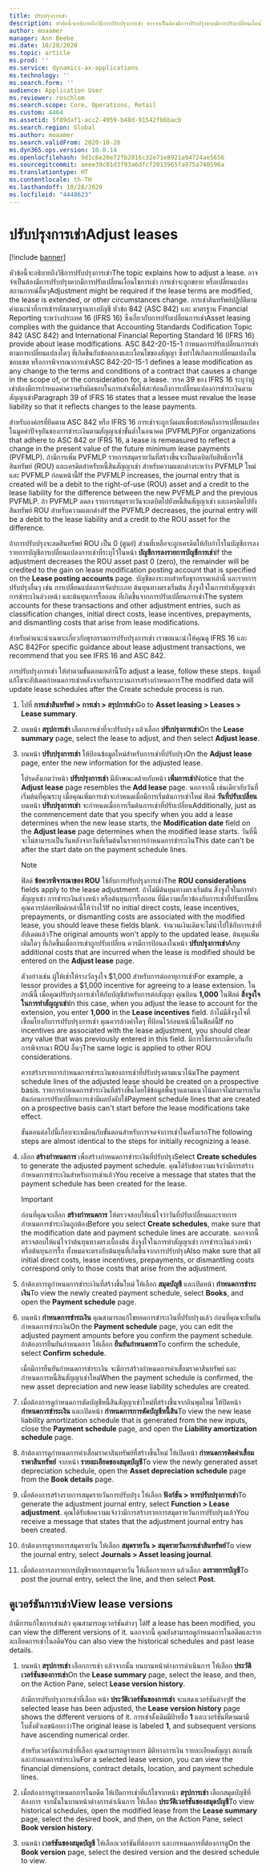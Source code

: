 ```yaml
---
title: ปรับปรุงการเช่า
description: หัวข้อนี้จะอธิบายถึงวิธีการปรับปรุงการเช่า อาจจำเป็นต้องมีการปรับปรุงหากมีการปรับเปลี่ยนเงื่อนไขการเช่า การเช่าจะถูกขยาย หรือเปลี่ยนแปลงสถานการณ์อื่นๆ
author: moaamer
manager: Ann Beebe
ms.date: 10/28/2020
ms.topic: article
ms.prod: ''
ms.service: dynamics-ax-applications
ms.technology: ''
ms.search.form: ''
audience: Application User
ms.reviewer: roschlom
ms.search.scope: Core, Operations, Retail
ms.custom: 4464
ms.assetid: 5f89daf1-acc2-4959-b48d-91542fb6bacb
ms.search.region: Global
ms.author: moaamer
ms.search.validFrom: 2020-10-28
ms.dyn365.ops.version: 10.0.14
ms.openlocfilehash: 9d1c6e20e72fb2816c32e71e8921a94724ae5656
ms.sourcegitcommit: aeee39c01d3f93a6dfcf2013965fa975a740596a
ms.translationtype: HT
ms.contentlocale: th-TH
ms.lasthandoff: 10/28/2020
ms.locfileid: "4448623"
---
```

# <a name="adjust-leases"></a><span data-ttu-id="aa4ca-104">ปรับปรุงการเช่า</span><span class="sxs-lookup"><span data-stu-id="aa4ca-104">Adjust leases</span></span>

[!include [banner](../includes/banner.md)]

<span data-ttu-id="aa4ca-105">หัวข้อนี้จะอธิบายถึงวิธีการปรับปรุงการเช่า</span><span class="sxs-lookup"><span data-stu-id="aa4ca-105">The topic explains how to adjust a lease.</span></span> <span data-ttu-id="aa4ca-106">อาจจำเป็นต้องมีการปรับปรุงหากมีการปรับเปลี่ยนเงื่อนไขการเช่า การเช่าจะถูกขยาย หรือเปลี่ยนแปลงสถานการณ์อื่นๆ</span><span class="sxs-lookup"><span data-stu-id="aa4ca-106">Adjustment might be required if the lease terms are modified, the lease is extended, or other circumstances change.</span></span> <span data-ttu-id="aa4ca-107">การเช่าสินทรัพย์ปฏิบัติตามคำแนะนำที่การเข้ารหัสมาตรฐานทางบัญชี หัวข้อ 842 (ASC 842) และ มาตรฐาน Financial Reporting ระหว่างประเทศ 16 (IFRS 16) ซึ่งเกี่ยวกับการปรับเปลี่ยนการเช่า</span><span class="sxs-lookup"><span data-stu-id="aa4ca-107">Asset leasing complies with the guidance that Accounting Standards Codification Topic 842 (ASC 842) and International Financial Reporting Standard 16 (IFRS 16) provide about lease modifications.</span></span> <span data-ttu-id="aa4ca-108">ASC 842-20-15-1 กำหนดการปรับเปลี่ยนการเช่าตามการเปลี่ยนแปลงใดๆ ที่เกิดขึ้นกับข้อตกลงและเงื่อนไขของสัญญา ซึ่งทำให้เกิดการเปลี่ยนแปลงในขอบเขต หรือการพิจารณาการเช่า</span><span class="sxs-lookup"><span data-stu-id="aa4ca-108">ASC 842-20-15-1 defines a lease modification as any change to the terms and conditions of a contract that causes a change in the scope of, or the consideration for, a lease.</span></span> <span data-ttu-id="aa4ca-109">วรรค 39 ของ IFRS 16 ระบุว่าผู้เช่าต้องมีการกำหนดค่าความรับผิดชอบในการเช่าเพื่อให้สะท้อนถึงการเปลี่ยนแปลงการชำระเงินตามสัญญาเช่า</span><span class="sxs-lookup"><span data-stu-id="aa4ca-109">Paragraph 39 of IFRS 16 states that a lessee must revalue the lease liability so that it reflects changes to the lease payments.</span></span>

<span data-ttu-id="aa4ca-110">สำหรับองค์กรที่ยึดตาม ASC 842 หรือ IFRS 16 การเช่าจะถูกวัดผลเพื่อสะท้อนถึงการเปลี่ยนแปลงในมูลค่าปัจจุบันของการชำระเงินตามสัญญาเช่าขั้นต่ำในอนาคต (PVFMLP)</span><span class="sxs-lookup"><span data-stu-id="aa4ca-110">For organizations that adhere to ASC 842 or IFRS 16, a lease is remeasured to reflect a change in the present value of the future minimum lease payments (PVFMLP).</span></span> <span data-ttu-id="aa4ca-111">ถ้ามีการเพิ่ม PVFMLP รายการสมุดรายวันที่สร้างขึ้นจะเป็นเดบิตกับสิทธิ์การใช้สินทรัพย์ (ROU) และเครดิตสำหรับหนี้สินสัญญาเช่า สำหรับความแตกต่างระหว่าง PVFMLP ใหม่ และ PVFMLP ก่อนหน้านี้</span><span class="sxs-lookup"><span data-stu-id="aa4ca-111">If the PVFMLP increases, the journal entry that is created will be a debit to the right-of-use (ROU) asset and a credit to the lease liability for the difference between the new PVFMLP and the previous PVFMLP.</span></span> <span data-ttu-id="aa4ca-112">ถ้า PVFMLP ลดลง รายการสมุดรายวันจะเดบิตไปยังหนี้สินสัญญาเช่า และเครดิตไปยังสินทรัพย์ ROU สำหรับความแตกต่าง</span><span class="sxs-lookup"><span data-stu-id="aa4ca-112">If the PVFMLP decreases, the journal entry will be a debit to the lease liability and a credit to the ROU asset for the difference.</span></span>

<span data-ttu-id="aa4ca-113">ถ้าการปรับปรุงจะลดสินทรัพย์ ROU เป็น 0 (ศูนย์) ส่วนที่เหลือจะถูกเครดิตให้กับกำไรในบัญชีการลงรายการบัญชีการเปลี่ยนแปลงการเช่าที่ระบุไว้ในหน้า **บัญชีการลงรายการบัญชีการเช่า**</span><span class="sxs-lookup"><span data-stu-id="aa4ca-113">If the adjustment decreases the ROU asset past 0 (zero), the remainder will be credited to the gain on lease modification posting account that is specified on the **Lease posting accounts** page.</span></span> <span data-ttu-id="aa4ca-114">บัญชีของระบบสำหรับธุรกรรมเหล่านี้ และรายการปรับปรุงอื่นๆ เช่น การเปลี่ยนแปลงการจัดประเภท ต้นทุนทางตรงเริ่มต้น สิ่งจูงใจในการทำสัญญาเช่า การชำระเงินล่วงหน้า และต้นทุนการรื้อถอน ที่เกิดขึ้นจากการปรับเปลี่ยนการเช่า</span><span class="sxs-lookup"><span data-stu-id="aa4ca-114">The system accounts for these transactions and other adjustment entries, such as classification changes, initial direct costs, lease incentives, prepayments, and dismantling costs that arise from lease modifications.</span></span>

<span data-ttu-id="aa4ca-115">สำหรับคำแนะนำเฉพาะเกี่ยวกับธุรกรรมการปรับปรุงการเช่า เราขอแนะนำให้คุณดู IFRS 16 และ ASC 842</span><span class="sxs-lookup"><span data-stu-id="aa4ca-115">For specific guidance about lease adjustment transactions, we recommend that you see IFRS 16 and ASC 842.</span></span>

<span data-ttu-id="aa4ca-116">การปรับปรุงการเช่า ให้ทำตามขั้นตอนเหล่านี้</span><span class="sxs-lookup"><span data-stu-id="aa4ca-116">To adjust a lease, follow these steps.</span></span> <span data-ttu-id="aa4ca-117">ข้อมูลที่แก้ไขจะอัปเดตกำหนดการเช่าหลังจากรันกระบวนการสร้างกำหนดการ</span><span class="sxs-lookup"><span data-stu-id="aa4ca-117">The modified data will update lease schedules after the Create schedule process is run.</span></span>

1. <span data-ttu-id="aa4ca-118">ไปที่ **การเช่าสินทรัพย์ \> การเช่า \> สรุปการเช่า**</span><span class="sxs-lookup"><span data-stu-id="aa4ca-118">Go to **Asset leasing \> Leases \> Lease summary**.</span></span>
2. <span data-ttu-id="aa4ca-119">บนหน้า **สรุปการเช่า** เลือกการเช่าที่จะปรับปรุง แล้วเลือก **ปรับปรุงการเช่า**</span><span class="sxs-lookup"><span data-stu-id="aa4ca-119">On the **Lease summary** page, select the lease to adjust, and then select **Adjust lease**.</span></span>
3. <span data-ttu-id="aa4ca-120">บนหน้า **ปรับปรุงการเช่า** ให้ป้อนข้อมูลใหม่สำหรับการเช่าที่ปรับปรุง</span><span class="sxs-lookup"><span data-stu-id="aa4ca-120">On the **Adjust lease** page, enter the new information for the adjusted lease.</span></span>

    <span data-ttu-id="aa4ca-121">โปรดสังเกตว่าหน้า **ปรับปรุงการเช่า** มีลักษณะคล้ายกับหน้า **เพิ่มการเช่า**</span><span class="sxs-lookup"><span data-stu-id="aa4ca-121">Notice that the **Adjust lease** page resembles the **Add lease** page.</span></span> <span data-ttu-id="aa4ca-122">นอกจากนี้ เช่นเดียวกับวันที่เริ่มต้นที่คุณระบุ เมื่อคุณเพิ่มการเช่าจะกำหนดเมื่อมีการเริ่มต้นการเช่าใหม่ ฟิลด์ **วันที่ปรับเปลี่ยน** บนหน้า **ปรับปรุงการเช่า** จะกำหนดเมื่อการเริ่มต้นการเช่าที่ปรับเปลี่ยน</span><span class="sxs-lookup"><span data-stu-id="aa4ca-122">Additionally, just as the commencement date that you specify when you add a lease determines when the new lease starts, the **Modification date** field on the **Adjust lease** page determines when the modified lease starts.</span></span> <span data-ttu-id="aa4ca-123">วันที่นี้จะไม่สามารถเป็นวันหลังจากวันที่เริ่มต้นในรายการกำหนดการชำระเงิน</span><span class="sxs-lookup"><span data-stu-id="aa4ca-123">This date can't be after the start date on the payment schedule lines.</span></span>

    > [!NOTE]
    > <span data-ttu-id="aa4ca-124">ฟิลด์ **ข้อควรพิจารณาของ ROU** ใช้กับการปรับปรุงการเช่า</span><span class="sxs-lookup"><span data-stu-id="aa4ca-124">The **ROU considerations** fields apply to the lease adjustment.</span></span> <span data-ttu-id="aa4ca-125">ถ้าไม่มีต้นทุนทางตรงเริ่มต้น สิ่งจูงใจในการทำสัญญาเช่า การชำระเงินล่วงหน้า หรือต้นทุนการรื้อถอน ที่มีความเกี่ยวข้องกับการเช่าที่ปรับเปลี่ยน คุณควรปล่อยฟิลด์เหล่านี้ให้ว่างไว้</span><span class="sxs-lookup"><span data-stu-id="aa4ca-125">If no initial direct costs, lease incentives, prepayments, or dismantling costs are associated with the modified lease, you should leave these fields blank.</span></span> <span data-ttu-id="aa4ca-126">จำนวนเงินเดิมจะไม่นำไปใช้กับการเช่าที่อัปเดตแล้ว</span><span class="sxs-lookup"><span data-stu-id="aa4ca-126">The original amounts won't apply to the updated lease.</span></span> <span data-ttu-id="aa4ca-127">ต้นทุนเพิ่มเติมใดๆ ที่เกิดขึ้นเมื่อการเช่าถูกปรับเปลี่ยน ควรมีการป้อนลงในหน้า **ปรับปรุงการเช่า**</span><span class="sxs-lookup"><span data-stu-id="aa4ca-127">Any additional costs that are incurred when the lease is modified should be entered on the **Adjust lease** page.</span></span>
    > 
    > <span data-ttu-id="aa4ca-128">ตัวอย่างเช่น ผู้ให้เช่าให้รางวัลจูงใจ $1,000 สำหรับการต่ออายุการเช่า</span><span class="sxs-lookup"><span data-stu-id="aa4ca-128">For example, a lessor provides a $1,000 incentive for agreeing to a lease extension.</span></span> <span data-ttu-id="aa4ca-129">ในกรณีนี้ เมื่อคุณปรับปรุงการเช่าให้กับบัญชีสำหรับการต่อสัญญา คุณป้อน **1,000** ในฟิลด์ **สิ่งจูงใจในการทำสัญญาเช่า**</span><span class="sxs-lookup"><span data-stu-id="aa4ca-129">In this case, when you adjust the lease to account for the extension, you enter **1,000** in the **Lease incentives** field.</span></span> <span data-ttu-id="aa4ca-130">ถ้าไม่มีสิ่งจูงใจที่เชื่อมโยงกับการปรับปรุงการเช่า คุณควรล้างค่าใดๆ ที่ป้อนไว้ก่อนหน้านี้ในฟิลด์นี้</span><span class="sxs-lookup"><span data-stu-id="aa4ca-130">If no incentives are associated with the lease adjustment, you should clear any value that was previously entered in this field.</span></span> <span data-ttu-id="aa4ca-131">มีการใช้ตรรกะเดียวกันกับการพิจารณา ROU อื่นๆ</span><span class="sxs-lookup"><span data-stu-id="aa4ca-131">The same logic is applied to other ROU considerations.</span></span>

    <span data-ttu-id="aa4ca-132">ควรสร้างรายการกำหนดการชำระเงินของการเช่าที่ปรับปรุงตามแนวโน้ม</span><span class="sxs-lookup"><span data-stu-id="aa4ca-132">The payment schedule lines of the adjusted lease should be created on a prospective basis.</span></span> <span data-ttu-id="aa4ca-133">รายการกำหนดการชำระเงินที่สร้างขึ้นโดยใช้ข้อมูลพื้นฐานตามแนวโน้มอาจไม่สามารถเริ่มต้นก่อนการปรับเปลี่ยนการเช่ามีผลบังคับใช้</span><span class="sxs-lookup"><span data-stu-id="aa4ca-133">Payment schedule lines that are created on a prospective basis can't start before the lease modifications take effect.</span></span>

    <span data-ttu-id="aa4ca-134">ขั้นตอนต่อไปนี้เกือบจะเหมือนกับขั้นตอนสำหรับการจดจำการเช่าในครั้งแรก</span><span class="sxs-lookup"><span data-stu-id="aa4ca-134">The following steps are almost identical to the steps for initially recognizing a lease.</span></span>

4. <span data-ttu-id="aa4ca-135">เลือก **สร้างกำหนดการ** เพื่อสร้างกำหนดการชำระเงินที่ปรับปรุง</span><span class="sxs-lookup"><span data-stu-id="aa4ca-135">Select **Create schedules** to generate the adjusted payment schedule.</span></span> <span data-ttu-id="aa4ca-136">คุณได้รับข้อความแจ้งว่ามีการสร้างกำหนดการชำระเงินสำหรับการเช่าแล้ว</span><span class="sxs-lookup"><span data-stu-id="aa4ca-136">You receive a message that states that the payment schedule has been created for the lease.</span></span>

    > [!IMPORTANT]
    > <span data-ttu-id="aa4ca-137">ก่อนที่คุณจะเลือก **สร้างกำหนดการ** ให้ตรวจสอบให้แน่ใจว่าวันที่ปรับเปลี่ยนและรายการกำหนดการชำระเงินถูกต้อง</span><span class="sxs-lookup"><span data-stu-id="aa4ca-137">Before you select **Create schedules**, make sure that the modification date and payment schedule lines are accurate.</span></span> <span data-ttu-id="aa4ca-138">นอกจากนี้ ตรวจสอบให้แน่ใจว่าต้นทุนทางตรงเบื้องต้น สิ่งจูงใจในการทำสัญญาเช่า การชำระเงินล่วงหน้า หรือต้นทุนการรื้อ ทั้งหมดจะตรงกับต้นทุนที่เกิดขึ้นจากการปรับปรุง</span><span class="sxs-lookup"><span data-stu-id="aa4ca-138">Also make sure that all initial direct costs, lease incentives, prepayments, or dismantling costs correspond only to those costs that arise from the adjustment.</span></span>

5. <span data-ttu-id="aa4ca-139">ถ้าต้องการดูกำหนดการชำระเงินที่สร้างขึ้นใหม่ ให้เลือก **สมุดบัญชี** และเปิดหน้า **กำหนดการชำระเงิน**</span><span class="sxs-lookup"><span data-stu-id="aa4ca-139">To view the newly created payment schedule, select **Books**, and open the **Payment schedule** page.</span></span>
6. <span data-ttu-id="aa4ca-140">บนหน้า **กำหนดการชำระเงิน** คุณสามารถแก้ไขยอดการชำระเงินที่ปรับปรุงแล้ว ก่อนที่คุณจะยืนยันกำหนดการชำระเงิน</span><span class="sxs-lookup"><span data-stu-id="aa4ca-140">On the **Payment schedule** page, you can edit the adjusted payment amounts before you confirm the payment schedule.</span></span> <span data-ttu-id="aa4ca-141">ถ้าต้องการยืนยันกำหนดการ ให้เลือก **ยืนยันกำหนดการ**</span><span class="sxs-lookup"><span data-stu-id="aa4ca-141">To confirm the schedule, select **Confirm schedule**.</span></span>

    <span data-ttu-id="aa4ca-142">เมื่อมีการยืนยันกำหนดการชำระเงิน จะมีการสร้างกำหนดการค่าเสื่อมราคาสินทรัพย์ และกำหนดการหนี้สินสัญญาเช่าใหม่</span><span class="sxs-lookup"><span data-stu-id="aa4ca-142">When the payment schedule is confirmed, the new asset depreciation and new lease liability schedules are created.</span></span>

7. <span data-ttu-id="aa4ca-143">เมื่อต้องการดูกำหนดการตัดบัญชีหนี้สินสัญญาเช่าใหม่ที่สร้างขึ้นจากอินพุตใหม่ ให้ปิดหน้า **กำหนดการชำระเงิน** และเปิดหน้า **กำหนดการการตัดบัญชีหนี้สิน**</span><span class="sxs-lookup"><span data-stu-id="aa4ca-143">To view the new lease liability amortization schedule that is generated from the new inputs, close the **Payment schedule** page, and open the **Liability amortization schedule** page.</span></span>
8. <span data-ttu-id="aa4ca-144">ถ้าต้องการดูกำหนดการค่าเสื่อมราคาสินทรัพย์ที่สร้างขึ้นใหม่ ให้เปิดหน้า **กำหนดการคิดค่าเสื่อมราคาสินทรัพย์** จากหน้า **รายละเอียดของสมุดบัญชี**</span><span class="sxs-lookup"><span data-stu-id="aa4ca-144">To view the newly generated asset depreciation schedule, open the **Asset depreciation schedule** page from the **Book details** page.</span></span>
9. <span data-ttu-id="aa4ca-145">เมื่อต้องการสร้างรายการสมุดรายวันการปรับปรุง ให้เลือก **ฟังก์ชัน \> หารปรับปรุงการเช่า**</span><span class="sxs-lookup"><span data-stu-id="aa4ca-145">To generate the adjustment journal entry, select **Function \> Lease adjustment**.</span></span> <span data-ttu-id="aa4ca-146">คุณได้รับข้อความแจ้งว่ามีการสร้างรายการสมุดรายวันการปรับปรุงแล้ว</span><span class="sxs-lookup"><span data-stu-id="aa4ca-146">You receive a message that states that the adjustment journal entry has been created.</span></span> 
10. <span data-ttu-id="aa4ca-147">ถ้าต้องการดูรายการสมุดรายวัน ให้เลือก **สมุดรายวัน \> สมุดรายวันการเช่าสินทรัพย์**</span><span class="sxs-lookup"><span data-stu-id="aa4ca-147">To view the journal entry, select **Journals \> Asset leasing journal**.</span></span>
11. <span data-ttu-id="aa4ca-148">เมื่อต้องการลงรายการบัญชีรายการสมุดรายวัน ให้เลือกรายการ แล้วเลือก **ลงรายการบัญชี**</span><span class="sxs-lookup"><span data-stu-id="aa4ca-148">To post the journal entry, select the line, and then select **Post**.</span></span>

## <a name="view-lease-versions"></a><span data-ttu-id="aa4ca-149">ดูเวอร์ชันการเช่า</span><span class="sxs-lookup"><span data-stu-id="aa4ca-149">View lease versions</span></span>

<span data-ttu-id="aa4ca-150">ถ้ามีการแก้ไขการเช่าแล้ว คุณสามารถดูเวอร์ชันต่างๆ ได้</span><span class="sxs-lookup"><span data-stu-id="aa4ca-150">If a lease has been modified, you can view the different versions of it.</span></span> <span data-ttu-id="aa4ca-151">นอกจากนี้ คุณยังสามารถดูกำหนดการในอดีตและรายละเอียดการเช่าในอดีต</span><span class="sxs-lookup"><span data-stu-id="aa4ca-151">You can also view the historical schedules and past lease details.</span></span>

1. <span data-ttu-id="aa4ca-152">บนหน้า **สรุปการเช่า** เลือกการเช่า แล้วจากนั้น บนบานหน้าต่างการดำเนินการ ให้เลือก **ประวัติเวอร์ชันของการเช่า**</span><span class="sxs-lookup"><span data-stu-id="aa4ca-152">On the **Lease summary** page, select the lease, and then, on the Action Pane, select **Lease version history**.</span></span>

    <span data-ttu-id="aa4ca-153">ถ้ามีการปรับปรุงการเช่าที่เลือก หน้า **ประวัติเวอร์ชันของการเช่า** จะแสดงเวอร์ชันต่างๆ</span><span class="sxs-lookup"><span data-stu-id="aa4ca-153">If the selected lease has been adjusted, the **Lease version history** page shows the different versions of it.</span></span> <span data-ttu-id="aa4ca-154">การเช่าดั้งเดิมมีป้ายชื่อ **1** และเวอร์ชันที่ตามมามีใบสั่งตัวเลขน้อยกว่า</span><span class="sxs-lookup"><span data-stu-id="aa4ca-154">The original lease is labeled **1**, and subsequent versions have ascending numerical order.</span></span>

    <span data-ttu-id="aa4ca-155">สำหรับเวอร์ชันการเช่าที่เลือก คุณสามารถดูรายการ มิติทางการเงิน รายละเอียดสัญญา สถานที่เ และกำหนดการชำระเงิน</span><span class="sxs-lookup"><span data-stu-id="aa4ca-155">For a selected lease version, you can view the financial dimensions, contract details, location, and payment schedule lines.</span></span>

2. <span data-ttu-id="aa4ca-156">เมื่อต้องการดูกำหนดกการในอดีต ให้เปิดการเช่าที่แก้ไขจากหน้า **สรุปการเช่า** เลือกสมุดบัญชีที่ต้องการ จากนั้นในบานหน้าต่างการดำเนินการ ให้เลือก **ประวัติเวอร์ชันของสมุดบัญชี**</span><span class="sxs-lookup"><span data-stu-id="aa4ca-156">To view historical schedules, open the modified lease from the **Lease summary** page, select the desired book, and then, on the Action Pane, select **Book version history**.</span></span>
3. <span data-ttu-id="aa4ca-157">บนหน้า **เวอร์ชันของสมุดบัญชี** ให้เลือกเวอร์ชันที่ต้องการ และกรหนดการที่ต้องการดู</span><span class="sxs-lookup"><span data-stu-id="aa4ca-157">On the **Book version** page, select the desired version and the desired schedule to view.</span></span>
